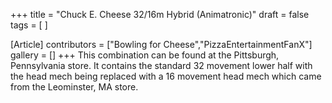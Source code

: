 +++
title = "Chuck E. Cheese 32/16m Hybrid (Animatronic)"
draft = false
tags = [ ]

[Article]
contributors = ["Bowling for Cheese","PizzaEntertainmentFanX"]
gallery = []
+++
This combination can be found at the Pittsburgh, Pennsylvania store. It contains the standard 32 movement lower half with the head mech being replaced with a 16 movement head mech which came from the Leominster, MA store.